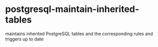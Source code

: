 postgresql-maintain-inherited-tables
====================================

maintains inherited PostgreSQL tables and the corresponding rules and triggers up to date

